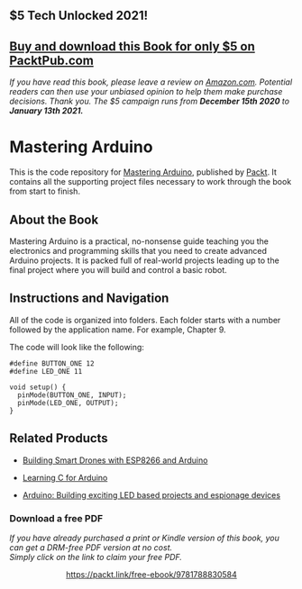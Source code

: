 ## $5 Tech Unlocked 2021!
[Buy and download this Book for only $5 on PacktPub.com](https://www.packtpub.com/product/mastering-arduino/9781788830584)
-----
*If you have read this book, please leave a review on [Amazon.com](https://www.amazon.com/gp/product/178883058X).     Potential readers can then use your unbiased opinion to help them make purchase decisions. Thank you. The $5 campaign         runs from __December 15th 2020__ to __January 13th 2021.__*

# Mastering Arduino
This is the code repository for [Mastering Arduino](https://www.packtpub.com/hardware-and-creative/mastering-arduino?utm_source=github&utm_medium=repository&utm_campaign=9781788830584), published by [Packt](https://www.packtpub.com/?utm_source=github). It contains all the supporting project files necessary to work through the book from start to finish.
## About the Book
Mastering Arduino is a practical, no-nonsense guide teaching you the electronics and programming skills that you need to create advanced Arduino projects. It is packed full of real-world projects leading up to the final project where you will build and control a basic robot.
## Instructions and Navigation
All of the code is organized into folders. Each folder starts with a number followed by the application name. For example, Chapter 9.



The code will look like the following:
```
#define BUTTON_ONE 12
#define LED_ONE 11

void setup() {
  pinMode(BUTTON_ONE, INPUT);
  pinMode(LED_ONE, OUTPUT);
}
```

## Related Products
* [Building Smart Drones with ESP8266 and Arduino](https://www.packtpub.com/hardware-and-creative/building-smart-drones-esp8266-and-arduino?utm_source=github&utm_medium=repository&utm_campaign=9781788477512)

* [Learning C for Arduino](https://www.packtpub.com/networking-and-servers/learning-c-arduino?utm_source=github&utm_medium=repository&utm_campaign=9781787120099)

* [Arduino: Building exciting LED based projects and espionage devices](https://www.packtpub.com/hardware-and-creative/arduino-building-exciting-led-based-projects-and-espionage-devices?utm_source=github&utm_medium=repository&utm_campaign=9781787121072)
### Download a free PDF

 <i>If you have already purchased a print or Kindle version of this book, you can get a DRM-free PDF version at no cost.<br>Simply click on the link to claim your free PDF.</i>
<p align="center"> <a href="https://packt.link/free-ebook/9781788830584">https://packt.link/free-ebook/9781788830584 </a> </p>